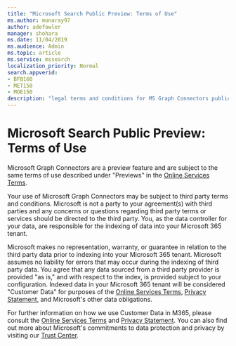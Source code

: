 ```yaml
---
title: "Microsoft Search Public Preview: Terms of Use"
ms.author: monaray97
author: adefowler
manager: shohara
ms.date: 11/04/2019
ms.audience: Admin
ms.topic: article
ms.service: mssearch
localization_priority: Normal
search.appverid:
- BFB160
- MET150
- MOE150
description: "legal terms and conditions for MS Graph Connectors public preview"
---
```


# Microsoft Search Public Preview: Terms of Use

Microsoft Graph Connectors are a preview feature and are subject to the same terms of use described under "Previews" in the [Online Services Terms](http://www.microsoftvolumelicensing.com/Downloader.aspx?documenttype=OST&lang=English).

Your use of Microsoft Graph Connectors may be subject to third party terms and conditions. Microsoft is not a party to your agreement(s) with third parties and any concerns or questions regarding third party terms or services should be directed to the third party. You, as the data controller for your data, are responsible for the indexing of data into your Microsoft 365 tenant.

Microsoft makes no representation, warranty, or guarantee in relation to the third party data prior to indexing into your Microsoft 365 tenant.  Microsoft assumes no liability for errors that may occur during the indexing of third party data.  You agree that any data sourced from a third party provider is provided "as is," and with respect to the index, is provided subject to your configuration. Indexed data in your Microsoft 365 tenant will be considered "Customer Data" for purposes of the [Online Services Terms](http://www.microsoftvolumelicensing.com/Downloader.aspx?documenttype=OST&lang=English), [Privacy Statement](https://privacy.microsoft.com/privacystatement), and Microsoft's other data obligations.

For further information on how we use Customer Data in M365, please consult the [Online Services Terms](http://www.microsoftvolumelicensing.com/Downloader.aspx?documenttype=OST&lang=English) and [Privacy Statement](https://privacy.microsoft.com/privacystatement). You can also find out more about Microsoft's commitments to data protection and privacy by visiting our [Trust Center](https://www.microsoft.com/trust-center).

